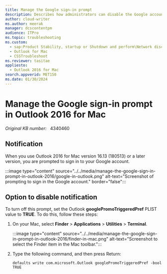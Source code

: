 ```yaml
---
title: Manage the Google sign-in prompt
description: Describes how administrators can disable the Google account sign-in prompt that appears when users work in Outlook 2016 for Mac.
author: cloud-writer
ms.author: meerak
manager: dcscontentpm
audience: ITPro
ms.topic: troubleshooting
ms.custom: 
  - sap:Product Stability, startup or Shutdown and perform\Network disconnects, password or credentials prompt
  - Outlook for Mac
  - CSSTroubleshoot
ms.reviewer: tasitae
appliesto: 
  - Outlook 2016 for Mac
search.appverid: MET150
ms.date: 01/30/2024
---
```

# Manage the Google sign-in prompt in Outlook 2016 for Mac

_Original KB number:_ &nbsp; 4340460

## Notification

When you use Outlook 2016 for Mac version 16.13 (180513) or a later version, you are prompted to sign in to your Google account.

:::image type="content" source="../../media/manage-the-google-sign-in-prompt-in-outlook-2016/google-in-outlook.png" alt-text="Screenshot of prompting to sign in the Google account." border="false":::

## Option to disable notification

To turn off this prompt, set the Outlook **googlePromoTriggeredPref** PLIST value to **TRUE**. To do this, follow these steps:

1. On your Mac, select **Finder** > **Applications** > **Utilities** > **Terminal**.

   :::image type="content" source="../../media/manage-the-google-sign-in-prompt-in-outlook-2016/finder-in-mac.png" alt-text="Screenshot to select the Finder item in the Mac toolbar.":::

2. Type the following command, and then press Return:

    ```console
    defaults write com.microsoft.Outlook googlePromoTriggeredPref -bool TRUE
    ```
